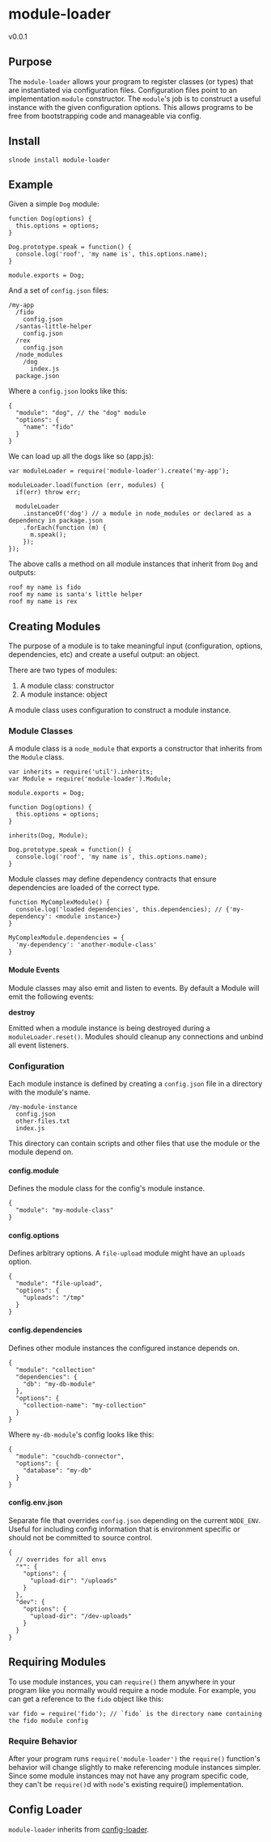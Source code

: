 # module-loader
v0.0.1

## Purpose

The `module-loader` allows your program to register classes (or types) that are instantiated via configuration files. Configuration files point to an implementation `module` constructor. The `module`'s job is to construct a useful instance with the given configuration options. This allows programs to be free from bootstrapping code and manageable via config.

## Install

    slnode install module-loader
    
## Example

Given a simple `Dog` module:

    function Dog(options) {
      this.options = options;
    }
  
    Dog.prototype.speak = function() {
      console.log('roof', 'my name is', this.options.name);
    }
    
    module.exports = Dog;

And a set of `config.json` files:

    /my-app
      /fido
        config.json
      /santas-little-helper
        config.json
      /rex
        config.json
      /node_modules
        /dog
          index.js
      package.json

Where a `config.json` looks like this:

    {
      "module": "dog", // the "dog" module
      "options": {
        "name": "fido"
      }
    }

We can load up all the dogs like so (app.js):

    var moduleLoader = require('module-loader').create('my-app');

    moduleLoader.load(function (err, modules) {
      if(err) throw err;
  
      moduleLoader
        .instanceOf('dog') // a module in node_modules or declared as a dependency in package.json
        .forEach(function (m) {
          m.speak();
        });
    });
    
The above calls a method on all module instances that inherit from `Dog` and outputs:

    roof my name is fido
    roof my name is santa's little helper
    roof my name is rex

## Creating Modules

The purpose of a module is to take meaningful input (configuration, options, dependencies, etc) and create a useful output: an object.

There are two types of modules:

 1. A module class: constructor
 1. A module instance: object
 
A module class uses configuration to construct a module instance.

### Module Classes

A module class is a `node_module` that exports a constructor that inherits from the `Module` class.

    var inherits = require('util').inherits;
    var Module = require('module-loader').Module;

    module.exports = Dog;

    function Dog(options) {
      this.options = options;
    }

    inherits(Dog, Module);

    Dog.prototype.speak = function() {
      console.log('roof', 'my name is', this.options.name);
    }

Module classes may define dependency contracts that ensure dependencies are loaded of the correct type.

    function MyComplexModule() {
      console.log('loaded dependencies', this.dependencies); // {'my-dependency': <module instance>}
    }

    MyComplexModule.dependencies = {
      'my-dependency': 'another-module-class'
    }

#### Module Events

Module classes may also emit and listen to events. By default a Module will emit the following events:

**destroy**

Emitted when a module instance is being destroyed during a `moduleLoader.reset()`. Modules should cleanup any connections and unbind all event listeners.

### Configuration

Each module instance is defined by creating a `config.json` file in a directory with the module's name.

    /my-module-instance
      config.json
      other-files.txt
      index.js
      
This directory can contain scripts and other files that use the module or the module depend on.

#### config.module

Defines the module class for the config's module instance.

    {
      "module": "my-module-class"
    }

#### config.options

Defines arbitrary options. A `file-upload` module might have an `uploads` option.

    {
      "module": "file-upload",
      "options": {
        "uploads": "/tmp"
      }
    }

#### config.dependencies

Defines other module instances the configured instance depends on.

    {
      "module": "collection"
      "dependencies": {
        "db": "my-db-module"
      },
      "options": {
        "collection-name": "my-collection"
      }
    }

Where `my-db-module`'s config looks like this:

    {
      "module": "couchdb-connector",
      "options": {
        "database": "my-db"
      }
    }
    
#### config.env.json

Separate file that overrides `config.json` depending on the current `NODE_ENV`. Useful for including config information that is environment specific or should not be committed to source control.

    {
      // overrides for all envs
      "*": {
        "options": {
          "upload-dir": "/uploads"
        }
      },
      "dev": {
        "options": {
          "upload-dir": "/dev-uploads"
        }
      }
    }

## Requiring Modules

To use module instances, you can `require()` them anywhere in your program like you normally would require a node module. For example, you can get a reference to the `fido` object like this:

    var fido = require('fido'); // `fido` is the directory name containing the fido module config

### Require Behavior

After your program runs `require('module-loader')` the `require()` function's behavior will change slightly to make referencing module instances simpler. Since some module instances may not have any program specific code, they can't be `require()`d with `node`'s existing require() implementation.
    
## Config Loader

`module-loader` inherits from [config-loader](https://github.com/strongloop/config-loader).

